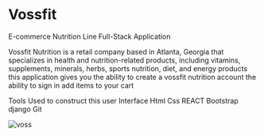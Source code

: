 # Vossfit
E-commerce Nutrition Line 
Full-Stack Application 


Vossfit Nutrition is a retail company based in Atlanta, Georgia that specializes in health and nutrition-related products, 
including vitamins, supplements, minerals, herbs, sports nutrition, diet, and energy products
this application gives you the ability to create a vossfit nutrition account the ability to sign in add items to your cart

Tools Used to construct this user Interface 
Html
Css 
REACT
Bootstrap
django 
Git

<img src="https://scontent-atl3-1.xx.fbcdn.net/v/t39.30808-6/322958863_5617906158306372_1973679389124267912_n.jpg?stp=cp6_dst-jpg&_nc_cat=105&ccb=1-7&_nc_sid=730e14&_nc_ohc=HvFtho9yYoYAX8xM05P&_nc_ht=scontent-atl3-1.xx&oh=00_AfCzwClOD74NOOGJom7ja021alC-PGlIY3LkJNMwPHtsRQ&oe=63B8B9AA" alt="voss">
